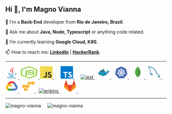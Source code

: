 ## Hi 👋, I'm Magno Vianna
👦  I'm a **Back-End** developer from **Rio de Janeiro, Brazil**.

💬  Ask me about **Java, Node, Typescript** or anything code related.

🌱  I’m currently learning **Google Cloud, K8S**.

📫  How to reach me: **[LinkedIn](https://www.linkedin.com/in/magno-vianna/)** | **[HackerRank](https://www.hackerrank.com/)**.

---
<a href="https://www.java.com/pt-BR/" title="Java" target="_blank"> <img src="https://raw.githubusercontent.com/devicons/devicon/master/icons/java/java-original.svg" alt="java" width="40" height="40"/> </a>
<a href="https://nodejs.org" title="Node.JS" target="_blank"> <img src="https://raw.githubusercontent.com/devicons/devicon/master/icons/nodejs/nodejs-original.svg" alt="nodejs" width="60" height="40"/> </a>
<a href="https://developer.mozilla.org/en-US/docs/Web/JavaScript" title="JavaScript" target="_blank"> <img src="https://raw.githubusercontent.com/devicons/devicon/master/icons/javascript/javascript-original.svg" alt="javascript" width="40" height="40"/> </a>&nbsp;&nbsp;&nbsp;&nbsp;
<a href="https://www.typescriptlang.org/" title="TypeScript" target="_blank"> <img src="https://raw.githubusercontent.com/devicons/devicon/master/icons/typescript/typescript-original.svg" alt="typescript" width="40" height="40"/> </a>&nbsp;&nbsp;&nbsp;&nbsp;
<a href="https://jestjs.io" title="Jest" target="_blank"> <img src="https://www.vectorlogo.zone/logos/jestjsio/jestjsio-icon.svg" alt="jest" width="40" height="40"/> </a>&nbsp;
<a href="https://www.docker.com/" title="Docker" target="_blank"> <img src="https://raw.githubusercontent.com/devicons/devicon/master/icons/docker/docker-original.svg" alt="docker" width="40" height="40"/> </a>&nbsp;&nbsp;
<a href="https://kubernetes.io/" title="kubernetes" target="_blank"> <img src="https://raw.githubusercontent.com/devicons/devicon/master/icons/kubernetes/kubernetes-plain.svg" alt="k8s" width="40" height="40"/> </a>&nbsp;
<a href="https://www.mongodb.com/" title="MongoDB" target="_blank"> <img src="https://raw.githubusercontent.com/devicons/devicon/master/icons/mongodb/mongodb-original.svg" alt="mongodb" width="40" height="40"/> </a>&nbsp;
<a href="https://www.mysql.com/" title="MySQL" target="_blank"> <img src="https://raw.githubusercontent.com/devicons/devicon/master/icons/mysql/mysql-original.svg" alt="mysql" width="40" height="40"/> </a>&nbsp;
<a href="https://cloud.google.com/" title="GoogleCloud" target="_blank"> <img src="https://raw.githubusercontent.com/devicons/devicon/master/icons/googlecloud/googlecloud-original.svg" alt="google" width="40" height="40"/> </a>&nbsp;
<a href="https://aws.amazon.com/" title="Aws" target="_blank"> <img src="https://raw.githubusercontent.com/devicons/devicon/master/icons/amazonwebservices/amazonwebservices-original.svg" alt="aws" width="40" height="40"/> </a>&nbsp;
<a href="https://www.jenkins.io" title="Jenkins" target="_blank"> <img src="https://www.vectorlogo.zone/logos/jenkins/jenkins-icon.svg" alt="jenkins" width="40" height="40"/> </a>&nbsp;&nbsp;
<a href="https://docs.gitlab.com/" title="GitLab" target="_blank"> <img src="https://raw.githubusercontent.com/devicons/devicon/master/icons/gitlab/gitlab-original.svg" alt="gitlab" width="40" height="40"/> </a>&nbsp;

---

<img height="165" src="https://github-readme-stats.vercel.app/api/top-langs?username=magno-vianna&show_icons=true&locale=en&layout=compact&theme=react&hide_border=true" alt="magno-vianna" />&nbsp;&nbsp;&nbsp;&nbsp;
<img height="165" src="https://github-readme-stats.vercel.app/api?username=magno-vianna&show_icons=true&locale=en&theme=react&hide_border=true" alt="magno-vianna" />
